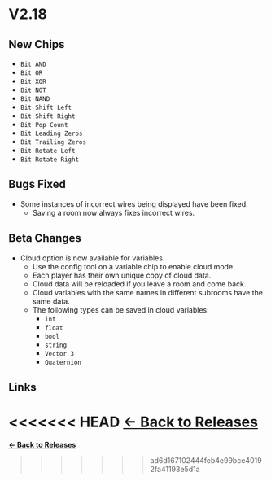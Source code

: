 # V2.18

## New Chips

- `Bit AND`
- `Bit OR`
- `Bit XOR`
- `Bit NOT`
- `Bit NAND`
- `Bit Shift Left`
- `Bit Shift Right`
- `Bit Pop Count`
- `Bit Leading Zeros`
- `Bit Trailing Zeros`
- `Bit Rotate Left`
- `Bit Rotate Right`

## Bugs Fixed

- Some instances of incorrect wires being displayed have been fixed.
  - Saving a room now always fixes incorrect wires.

## Beta Changes

- Cloud option is now available for variables.
  - Use the config tool on a variable chip to enable cloud mode.
  - Each player has their own unique copy of cloud data.
  - Cloud data will be reloaded if you leave a room and come back.
  - Cloud variables with the same names in different subrooms have the same data.
  - The following types can be saved in cloud variables:
    - `int`
    - `float`
    - `bool`
    - `string`
    - `Vector 3`
    - `Quaternion`

## Links

<<<<<<< HEAD
**[<- Back to Releases](/releases/)**
=======
**[<- Back to Releases](./)**
>>>>>>> ad6d167102444feb4e99bce40192fa41193e5d1a
